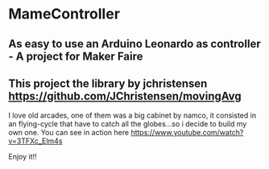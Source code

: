 # MameController
As easy to use an Arduino Leonardo as controller - A project for Maker Faire
------------------------------------------------------------------------------------------
This project the library by jchristensen https://github.com/JChristensen/movingAvg
-------------------------------------------------------------------------------------------
I love old arcades, one of them was a big cabinet by namco, it consisted in an flying-cycle that have to catch all the 
globes...so i decide to build my own one.
You can see in action here https://www.youtube.com/watch?v=3TFXc_Elm4s

Enjoy it!!
